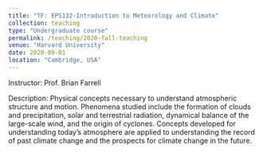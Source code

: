 ```yaml
---
title: "TF: EPS132-Introduction to Meteorology and Climate"
collection: teaching
type: "Undergraduate course"
permalink: /teaching/2020-fall-teaching
venue: "Harvard University"
date: 2020-09-01
location: "Cambridge, USA"
---
```


Instructor: Prof. Brian Farrell

Description: Physical concepts necessary to understand atmospheric structure and motion. Phenomena studied include the formation of clouds and precipitation, solar and terrestrial radiation, dynamical balance of the large-scale wind, and the origin of cyclones. Concepts developed for understanding today’s atmosphere are applied to understanding the record of past climate change and the prospects for climate change in the future.

